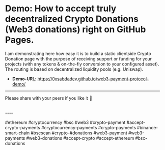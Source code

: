 # Demo: How to accept truly decentralized Crypto Donations (Web3 donations) right on GitHub Pages.

I am demonstrating here how easy it is to build a static clientside Crypto Donation page with the purpose of receiving support or funding for your projects (with any tokens & on-the-fly conversion to your configured asset). The routing is based on decentralized liquidity pools (e.g. Uniswap).

- **Demo-URL**: https://0xsabdadev.github.io/web3-payment-protocol-demo/

----
Please share with your peers if you like it 🙏

<br>
----

#ethereum #cryptocurrency #bsc #web3 #crypto-payment #accept-crypto-payments #cryptocurrency-payments #crypto-payments #binance-smart-chain #bscscan #crypto-#donations #web3-payment #web3-payments #web3-donations #accept-crypto #accept-ethereum #bsc-donations
